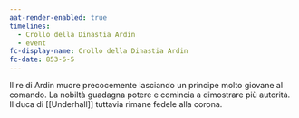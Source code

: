 ```yaml
---
aat-render-enabled: true
timelines:
  - Crollo della Dinastia Ardin
  - event
fc-display-name: Crollo della Dinastia Ardin
fc-date: 853-6-5
---
```


Il re di Ardin muore precocemente lasciando un principe molto giovane al comando. La nobiltà guadagna potere e comincia a dimostrare più autorità. Il duca di [[Underhall]] tuttavia rimane fedele alla corona.